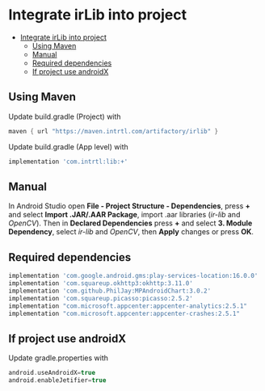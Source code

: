 # Integrate irLib into project

- [Integrate irLib into project](#integrate-irlib-into-project)
  - [Using Maven](#using-maven)
  - [Manual](#manual)
  - [Required dependencies](#required-dependencies)
  - [If project use androidX](#if-project-use-androidx)

## Using Maven

Update build.gradle (Project) with

```gradle
maven { url "https://maven.intrtl.com/artifactory/irlib" }
```

Update build.gradle (App level) with

```gradle
implementation 'com.intrtl:lib:+'
```

## Manual

In Android Studio open **File - Project Structure - Dependencies**, press **+** and select **Import .JAR/.AAR Package**, import .aar libraries (*ir-lib* and *OpenCV*). Then in **Declared Dependencies** press **+** and select **3. Module Dependency**, select *ir-lib* and *OpenCV*, then **Apply** changes or press **OK**.

## Required dependencies

```gradle
implementation 'com.google.android.gms:play-services-location:16.0.0'
implementation 'com.squareup.okhttp3:okhttp:3.11.0'
implementation 'com.github.PhilJay:MPAndroidChart:3.0.2'
implementation 'com.squareup.picasso:picasso:2.5.2'
implementation "com.microsoft.appcenter:appcenter-analytics:2.5.1"
implementation "com.microsoft.appcenter:appcenter-crashes:2.5.1"
```

## If project use androidX

Update gradle.properties with

```gradle
android.useAndroidX=true
android.enableJetifier=true
```
